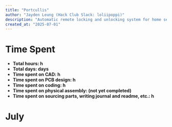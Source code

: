 ```yaml
---
title: "Portcullis"
author: "Jayden Leung (Hack Club Slack: loliipoppi)"
description: "Automatic remote locking and unlocking system for home security door reinforcement locks moving along two conflicting axes."
created_at: "2025-07-01"
---
```


# Time Spent
- **Total hours: h**
- **Total days: days**
- **Time spent on CAD: h**
- **Time spent on PCB design: h**
- **Time spent on coding: h**
- **Time spent on physical assembly: (not yet completed)**
- **Time spent on sourcing parts, writing journal and readme, etc.: h**

# July
